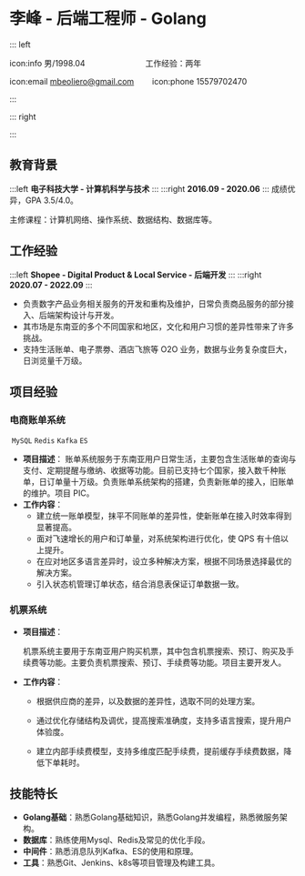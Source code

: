 # 李峰 - 后端工程师 - Golang

::: left

icon:info 男/1998.04            &emsp;  &emsp;&emsp;&emsp;&emsp;&emsp;&emsp;工作经验：两年

icon:email mbeoliero@gmail.com     &emsp;&emsp;icon:phone 15579702470

:::

::: right

:::

## 教育背景

:::left
**电子科技大学 - 计算机科学与技术**
:::
:::right
**2016.09 - 2020.06**
:::
成绩优异，GPA 3.5/4.0。

主修课程：计算机网络、操作系统、数据结构、数据库等。

## 工作经验

:::left
**Shopee - Digital Product & Local Service - 后端开发**
:::
:::right
**2020.07 - 2022.09**
:::

- 负责数字产品业务相关服务的开发和重构及维护，日常负责商品服务的部分接入、后端架构设计与开发。
- 其市场是东南亚的多个不同国家和地区，文化和用户习惯的差异性带来了许多挑战。
- 支持生活账单、电子票劵、酒店飞旅等 O2O 业务，数据与业务复杂度巨大，日浏览量千万级。

## 项目经验

### 电商账单系统

 `MySQL` `Redis` `Kafka` `ES`

- **项目描述**：
   账单系统服务于东南亚用户日常生活，主要包含生活账单的查询与支付、定期提醒与缴纳、收据等功能。目前已支持七个国家，接入数千种账单，日订单量十万级。负责账单系统架构的搭建，负责新账单的接入，旧账单的维护。项目 PIC。
- **工作内容**：
  - 建立统一账单模型，抹平不同账单的差异性，使新账单在接入时效率得到显著提高。
  - 面对飞速增长的用户和订单量，对系统架构进行优化，使 QPS 有十倍以上提升。
  - 在应对地区多语言差异时，设立多种解决方案，根据不同场景选择最优的解决方案。
  - 引入状态机管理订单状态，结合消息表保证订单数据一致。

### 机票系统

- **项目描述**：
  
  机票系统主要用于东南亚用户购买机票，其中包含机票搜索、预订、购买及手续费等功能。主要负责机票搜索、预订、手续费等功能。项目主要开发人。

- **工作内容**：
  
  - 根据供应商的差异，以及数据的差异性，选取不同的处理方案。
  
  - 通过优化存储结构及调优，提高搜索准确度，支持多语言搜索，提升用户体验度。
  
  - 建立内部手续费模型，支持多维度匹配手续费，提前缓存手续费数据，降低下单耗时。

## 技能特长

- **Golang基础**：熟悉Golang基础知识，熟悉Golang并发编程，熟悉微服务架构。
- **数据库**：熟练使用Mysql、Redis及常见的优化手段。
- **中间件**：熟悉消息队列Kafka、ES的使用和原理。
- **工具**：熟悉Git、Jenkins、k8s等项目管理及构建工具。
